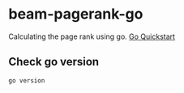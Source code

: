 # beam-pagerank-go
Calculating the page rank using go.
[Go Quickstart](https://beam.apache.org/get-started/quickstart-go/)

## Check go version
```
go version
```
